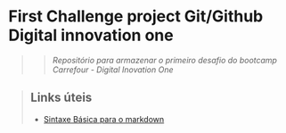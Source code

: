 # First Challenge project Git/Github Digital innovation one
>> _Repositório para armazenar o primeiro desafio do bootcamp Carrefour - Digital Inovation One_

> ## Links úteis
> - [Sintaxe Básica para o markdown](https://www.markdownguide.org/basic-syntax/)
